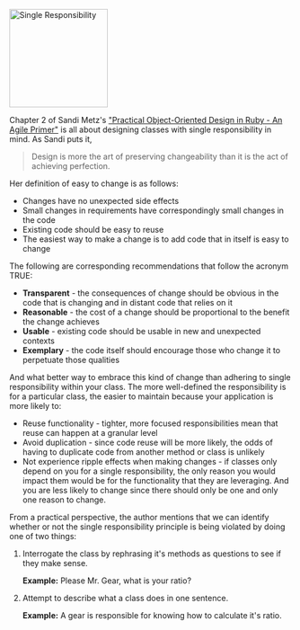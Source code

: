 <img src="http://lostechies.com/gabrielschenker/files/2011/03/swiss-knife_2.jpg" width="175px" alt="Single Responsibility"></img>

Chapter 2 of Sandi Metz's ["Practical Object-Oriented Design in Ruby - An Agile Primer"](http://www.amazon.com/Practical-Object-Oriented-Design-Ruby-Addison-Wesley/dp/0321721330/ref=sr_1_1?ie=UTF8&qid=1404882955&sr=8-1&keywords=sandi+metz) is all about designing classes with single responsibility in mind.  As Sandi puts it,

>Design is more the art of preserving changeability than it is the act of achieving perfection.

Her definition of easy to change is as follows:

* Changes have no unexpected side effects
* Small changes in requirements have correspondingly small changes in the code
* Existing code should be easy to reuse
* The easiest way to make a change is to add code that in itself is easy to change

The following are corresponding recommendations that follow the acronym TRUE:

* **Transparent** - the consequences of change should be obvious in the code that is changing and in distant code that relies on it
* **Reasonable** - the cost of a change should be proportional to the benefit the change achieves
* **Usable** - existing code should be usable in new and unexpected contexts
* **Exemplary** - the code itself should encourage those who change it to perpetuate those qualities

And what better way to embrace this kind of change than adhering to single responsibility within your class.  The more well-defined the responsibility is for a particular class, the easier to maintain because your application is more likely to:

* Reuse functionality - tighter, more focused responsibilities mean that reuse can happen at a granular level
* Avoid duplication - since code reuse will be more likely, the odds of having to duplicate code from another method or class is unlikely
* Not experience ripple effects when making changes - if classes only depend on you for a single responsibility, the only reason you would impact them would be for the functionality that they are leveraging.  And you are less likely to change since there should only be one and only one reason to change.

From a practical perspective, the author mentions that we can identify whether or not the single responsibility principle is being violated by doing one of two things:

1.  Interrogate the class by rephrasing it's methods as questions to see if they make sense. <p>**Example:**  Please Mr. Gear, what is your ratio?</p>
2. Attempt to describe what a class does in one sentence. <p>**Example:**   A gear is responsible for knowing how to calculate it's ratio.</p>

	
